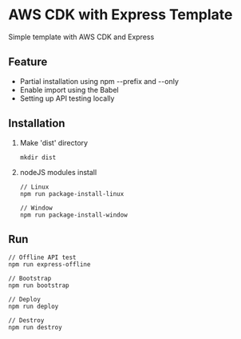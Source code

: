 # AWS CDK with Express Template

Simple template with AWS CDK and Express

## Feature

-   Partial installation using npm --prefix and --only
-   Enable import using the Babel
-   Setting up API testing locally

## Installation

1. Make 'dist' directory

    ```
    mkdir dist
    ```

2. nodeJS modules install

    ```
    // Linux
    npm run package-install-linux
    ```

    ```
    // Window
    npm run package-install-window
    ```


## Run

```
// Offline API test
npm run express-offline
```

```
// Bootstrap
npm run bootstrap
```

```
// Deploy
npm run deploy
```

```
// Destroy
npm run destroy
```
